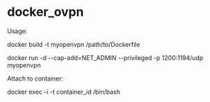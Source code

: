# docker_ovpn

Usage:

docker build -t myopenvpn /path/to/Dockerfile

docker run -d --cap-add=NET_ADMIN --privileged -p 1200:1194/udp myopenvpn


Attach to container:

docker exec -i -t container_id /bin/bash
